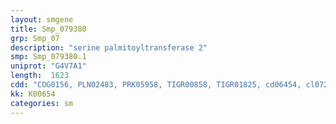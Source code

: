 ```yaml
---
layout: smgene
title: Smp_079380
grp: Smp_07
description: "serine palmitoyltransferase 2"
smp: Smp_079380.1
uniprot: "G4V7A1"
length:  1623
cdd: "COG0156, PLN02483, PRK05958, TIGR00858, TIGR01825, cd06454, cl07237, cl18945, pfam00155, pfam08546"
kk: K00654
categories: sm
---
```

